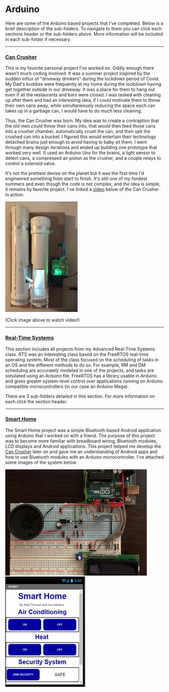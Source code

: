 # Arduino
Here are some of the Arduino based projects that I've completed. Below is a brief description of the sub-folders. To navigate to them you can click each sections header or the sub-folders above. More information will be included in each sub-folder if necessary.

---

### [Can Crusher](./Can_Crusher/)

This is my favorite personal project I've worked on. Oddly enough there wasn’t much coding involved. It was a summer project inspired by the sudden influx of "driveway drinkers" during the lockdown period of Covid. My Dad's buddies were frequently at my home during the lockdown having get together outside in our driveway. It was a place for them to hang out even if all the restaurants and bars were closed. I was tasked with cleaning up after them and had an interesting idea, if I could motivate them to throw their own cans away, while simultaneously reducing the space each can takes up in a garbage can, I would have to do much less cleaning.

Thus, the Can Crusher was born. My idea was to create a contraption that the old men could throw their cans into, that would then feed those cans into a crusher chamber, automatically crush the can, and then spit the crushed can into a bucket. I figured this would entertain their technology detached brains just enough to avoid having to baby sit them. I went through many design iterations and ended up building one prototype that worked very well. It used an Arduino Uno for the brains, a light sensor to detect cans, a compressed air piston as the crusher, and a couple relays to control a solenoid valve. 

It's not the prettiest devise on the planet but it was the first time I'd engineered something from start to finish. It's still one of my fondest summers and even though the code is not complex, and the idea is simple, it remains by favorite project. I've linked a [video](https://youtube.com/shorts/ebb4qq3fnJ4?feature=share) below of the Can Crusher in action.

<a href="https://youtube.com/shorts/ebb4qq3fnJ4?feature=share" target="_blank">
<img src="./Can_Crusher/crusher_pic.png" alt="Crusher Picture" height="350"/></a>

(Click image above to watch video!)

---

### [Real-Time Systems](./Real-Time%20Systems)

This section includes all projects from my Advanced Real-Time Systems class. RTS was an interesting class based on the FreeRTOS real-time operating system. Most of the class focused on the scheduling of tasks in an OS and the different methods to do so. For example, RM and DM scheduling are accurately modeled in one of the projects, and tasks are simulated using an Arduino file. FreeRTOS has a library usable in Arduino and gives greater system-level control over applications running on Arduino compatible microcontrollers (in our case an Arduino Mega). 

There are 3 sub-folders detailed in this section. For more information on each click the section header.

---

### [Smart Home](./SmartHome)

The Smart Home project was a simple Bluetooth based Android application using Arduino that I worked on with a friend. The purpose of this project was to become more familiar with breadboard wiring, Bluetooth modules, LCD displays and Android applications. This project helped me develop the [Can Crusher](#can-crusher) later on and gave me an understanding of Android apps and how to use Bluetooth modules with an Arduino microcontroller. I've attached some images of the system below.

<img src="./SmartHome/breadboard.jpg" alt="Breadboard" width="450"/><img src="./SmartHome/GUI.png" alt="App GUI" height="350"/>
